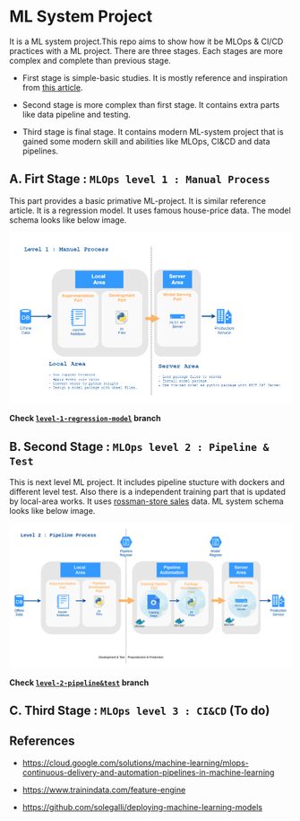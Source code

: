 # ML System Project

It is a ML system project.This repo aims to show how it be MLOps & CI/CD practices with a ML project. There are three stages. Each stages are more complex and complete than previous stage.

- First stage is simple-basic studies. It is mostly reference and inspiration from [this article](https://cloud.google.com/solutions/machine-learning/mlops-continuous-delivery-and-automation-pipelines-in-machine-learning).

- Second stage is more complex than first stage. It contains extra parts like data pipeline and testing.

- Third stage is final stage. It contains modern ML-system project that is gained some modern skill and abilities like MLOps, CI&CD and data pipelines.

## A. Firt Stage : `MLOps level 1 : Manual Process`

This part provides a basic primative ML-project. It is similar reference article. It is a regression model. It uses famous house-price data. The model schema looks like below image.

![first_part](doc/image/ml-level-1.png)

**Check  [`level-1-regression-model`](https://github.com/omrylcn/ml_system/tree/level-1-regression-model) branch**

## B. Second Stage : `MLOps level 2 : Pipeline & Test` 

This is next level ML project. It includes pipeline stucture with dockers and different level test. Also there is a independent training part that is updated by  local-area works. It uses [rossman-store sales](https://www.kaggle.com/c/rossmann-store-sales) data. ML system schema looks like below image.   

![second_part](doc/image/ml-level-2.png)

**Check  [`level-2-pipeline&test`](https://github.com/omrylcn/ml_system/tree/level-2-pipeline%26test) branch** 

## C. Third Stage : `MLOps level 3 : CI&CD` (To do)

## References

- <https://cloud.google.com/solutions/machine-learning/mlops-continuous-delivery-and-automation-pipelines-in-machine-learning>

- <https://www.trainindata.com/feature-engine>

- <https://github.com/solegalli/deploying-machine-learning-models>

